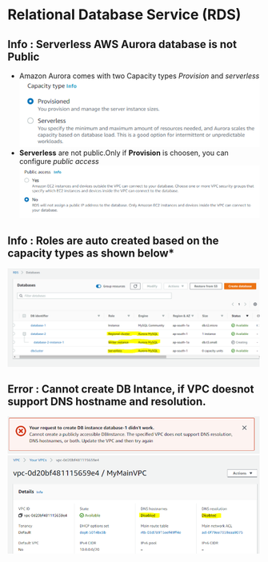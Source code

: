 # Relational Database Service (RDS) 
## Info : Serverless AWS Aurora database is not Public

* Amazon Aurora comes with two Capacity types *Provision* and *serverless*
![alt text](https://github.com/RaghuRahut/AWS/blob/main/RDS/Images/awsauroraCapacityType.PNG?raw=true)
* **Serverless** are not public.Only if **Provision** is choosen, you can configure *public access*
![alt text](https://github.com/RaghuRahut/AWS/blob/main/RDS/Images/awsauroraPublicAccess.PNG?raw=true)


## Info : Roles are auto created based on the capacity types as shown below* 
![alt text](https://github.com/RaghuRahut/AWS/blob/main/RDS/Images/awsaurora.PNG?raw=true)


## Error : Cannot create DB Intance, if VPC doesnot support DNS hostname and resolution.
![alt text](https://github.com/RaghuRahut/AWS/blob/main/RDS/Images/ErrorCreateDatabase.PNG?raw=true)
![alt text](https://github.com/RaghuRahut/AWS/blob/main/RDS/Images/ErrorCreateDatabase1.PNG?raw=true)
